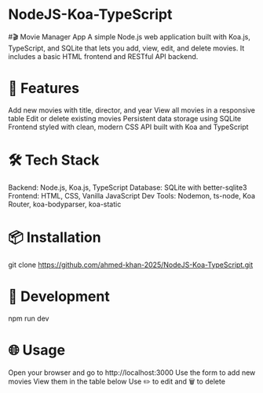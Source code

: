 # NodeJS-Koa-TypeScript
#🎬 Movie Manager App
A simple Node.js web application built with Koa.js, TypeScript, and SQLite that lets you add, view, edit, and delete movies. It includes a basic HTML frontend and RESTful API backend.

# 🚀 Features
Add new movies with title, director, and year
View all movies in a responsive table
Edit or delete existing movies
Persistent data storage using SQLite
Frontend styled with clean, modern CSS
API built with Koa and TypeScript
# 🛠 Tech Stack
Backend: Node.js, Koa.js, TypeScript
Database: SQLite with better-sqlite3
Frontend: HTML, CSS, Vanilla JavaScript
Dev Tools: Nodemon, ts-node, Koa Router, koa-bodyparser, koa-static
# 📦 Installation
git clone https://github.com/ahmed-khan-2025/NodeJS-Koa-TypeScript.git

# 🧪 Development
npm run dev
# 🌐 Usage
Open your browser and go to http://localhost:3000
Use the form to add new movies
View them in the table below
Use ✏️ to edit and 🗑️ to delete